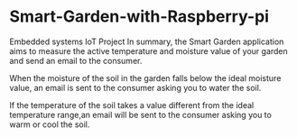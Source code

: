 # Smart-Garden-with-Raspberry-pi
Embedded systems IoT Project In summary, the Smart Garden application aims to measure the active temperature and moisture  value of your garden and send an email to the consumer.

When the moisture of the soil in the garden falls below the ideal moisture value, an email is sent to the consumer asking you to water the soil.

If the temperature of the soil takes a value different from the ideal temperature range,an email will be sent to the consumer asking you to warm or cool the soil.
